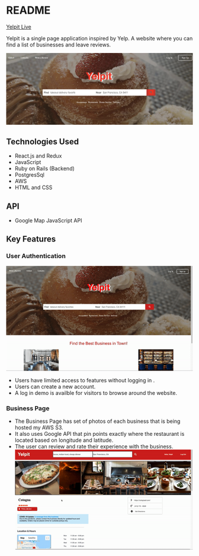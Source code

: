 # README

[Yelpit Live](https://yelp-it.herokuapp.com/)

Yelpit is a single page application inspired by Yelp. A website where you can find a list of businesses and leave reviews. 

![](/Yelpit.png)



## Technologies Used

* React.js and Redux
* JavaScript
* Ruby on Rails (Backend)
* PostgresSql
* AWS
* HTML and CSS

## API

* Google Map JavaScript API

## Key Features


### User Authentication
![](/app/assets/images/Yelpit-UserAuth.gif)
* Users have limited access to features without logging in .
* Users can create a new account.
* A log in demo is availble for visitors to browse around the website.


### Business Page

* The Business Page has set of photos of each business that is being hosted my AWS S3.
* It also uses Google API that pin points exactly where the restaurant is located based on longitude and latitude. 
* The user can review and rate their experience with the business.
![](/app/assets/images/Yelpit-BusinessShow.gif)
